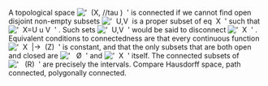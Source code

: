 A topological space
!['  (X, //tau )  '](../dictionary/equation_images/20066.1..png) is
connected if we cannot find open disjoint non-empty subsets
!['  U,V  is a proper subset of eq  X  '](../dictionary/equation_images/20066.2..png)
such that !['  X=U u V  '](../dictionary/equation_images/20066.3..png) .
Such sets !['  U,V  '](../dictionary/equation_images/20066.4..png) would
be said to disconnect
!['  X  '](../dictionary/equation_images/20066.5..png) . Equivalent
conditions to connectedness are that every continuous function
!['  X  |-\>  (Z)  '](../dictionary/equation_images/20066.6..png) is
constant, and that the only subsets that are both open and closed are
!['   Ø  '](../dictionary/equation_images/20066.7..png) and
!['  X  '](../dictionary/equation_images/20066.8..png) itself. The
connected subsets of
!['   (R)  '](../dictionary/equation_images/20066.9..png) are precisely
the intervals. Compare Hausdorff space, path connected, polygonally
connected.
